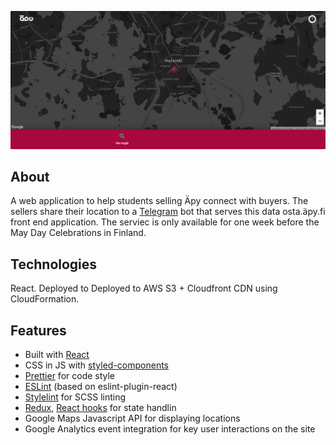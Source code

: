 ![osta.äpy.fi](images/osta-apy-fi.png)

## About 
A web application to help students selling Äpy connect with buyers. The sellers share their location to a [Telegram](https://telegram.org/) bot that serves this data osta.äpy.fi front end application. The serviec is only available for one week before the May Day Celebrations in Finland.

## Technologies
React. Deployed to Deployed to AWS S3 + Cloudfront CDN using CloudFormation.

## Features
- Built with [React](https://reactjs.org/)
- CSS in JS with [styled-components](https://www.styled-components.com/)
- [Prettier](https://prettier.io/) for code style
- [ESLint](https://eslint.org/) (based on eslint-plugin-react)
- [Stylelint](https://stylelint.io/) for SCSS linting
- [Redux](https://redux.js.org/introduction/getting-started), [React hooks](https://reactjs.org/docs/hooks-intro.html) for state handlin
- Google Maps Javascript API for displaying locations
- Google Analytics event integration for key user interactions on the site
